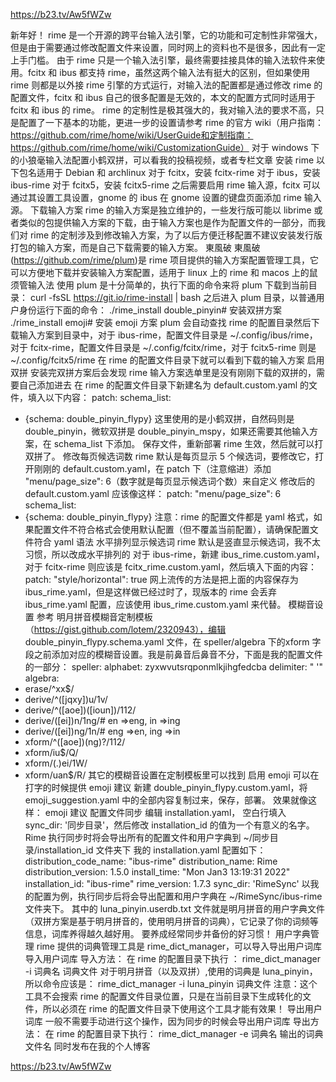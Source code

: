 https://b23.tv/Aw5fWZw

新年好！
rime 是一个开源的跨平台输入法引擎，它的功能和可定制性非常强大，但是由于需要通过修改配置文件来设置，同时网上的资料也不是很多，因此有一定上手门槛。
由于 rime 只是一个输入法引擎，最终需要挂接具体的输入法软件来使用。fcitx 和 ibus 都支持 rime，虽然这两个输入法有挺大的区别，但如果使用 rime 则都是以外接 rime 引擎的方式运行，对输入法的配置都是通过修改 rime 的配置文件，fcitx 和 ibus 自己的很多配置是无效的，本文的配置方式同时适用于 fcitx 和 ibus 的 rime。
rime 的定制性是极其强大的，我对输入法的要求不高，只是配置了一下基本的功能，更进一步的设置请参考 rime 的官方 wiki（用户指南：https://github.com/rime/home/wiki/UserGuide和定制指南：https://github.com/rime/home/wiki/CustomizationGuide）
对于 windows 下的小狼毫输入法配置小鹤双拼，可以看我的投稿视频，或者专栏文章
安装 rime
以下包名适用于 Debian 和 archlinux
对于 fcitx，安装 fcitx-rime
对于 ibus，安装 ibus-rime
对于 fcitx5，安装 fcitx5-rime
之后需要启用 rime 输入源，fcitx 可以通过其设置工具设置，gnome 的 ibus 在 gnome 设置的键盘页面添加 rime 输入源。
下载输入方案
rime 的输入方案是独立维护的，一些发行版可能以 librime 或者类似的包提供输入方案的下载，由于输入方案也是作为配置文件的一部分，而我们对 rime 的定制涉及到修改输入方案，为了以后方便迁移配置不建议安装发行版打包的输入方案，而是自己下载需要的输入方案。
東風破
東風破(https://github.com/rime/plum)是 rime 项目提供的输入方案配置管理工具，它可以方便地下载并安装输入方案配置，适用于 linux 上的 rime 和 macos 上的鼠须管输入法
使用 plum 是十分简单的，执行下面的命令来将 plum 下载到当前目录：
curl -fsSL https://git.io/rime-install | bash
之后进入 plum 目录，以普通用户身份运行下面的命令：
./rime_install double_pinyin# 安装双拼方案
./rime_install emoji# 安装 emoji 方案
plum 会自动查找 rime 的配置目录然后下载输入方案到目录中，对于 ibus-rime，配置文件目录是 ~/.config/ibus/rime，对于 fcitx-rime，配置文件目录是 ~/.config/fcitx/rime，对于 fcitx5-rime 则是 ~/.config/fcitx5/rime
在 rime 的配置文件目录下就可以看到下载的输入方案
启用双拼
安装完双拼方案后会发现 rime 输入方案选单里是没有刚刚下载的双拼的，需要自己添加进去
在 rime 的配置文件目录下新建名为 default.custom.yaml 的文件，填入以下内容：
patch:
schema_list:
- {schema: double_pinyin_flypy}
这里使用的是小鹤双拼，自然码则是 double_pinyin，微软双拼是 double_pinyin_mspy，如果还需要其他输入方案，在 schema_list 下添加。
保存文件，重新部署 rime 生效，然后就可以打双拼了。
修改每页候选词数
rime 默认是每页显示 5 个候选词，要修改它，打开刚刚的 default.custom.yaml，在 patch 下（注意缩进）添加 "menu/page_size": 6（数字就是每页显示候选词个数）来自定义
修改后的 default.custom.yaml 应该像这样：
patch:
"menu/page_size": 6
schema_list:
- {schema: double_pinyin_flypy}
注意：rime 的配置文件都是 yaml 格式，如果配置文件不符合格式会使用默认配置（但不覆盖当前配置），请确保配置文件符合 yaml 语法
水平排列显示候选词
rime 默认是竖直显示候选词，我不太习惯，所以改成水平排列的
对于 ibus-rime，新建 ibus_rime.custom.yaml，对于 fcitx-rime 则应该是 fcitx_rime.custom.yaml，然后填入下面的内容：
patch:
"style/horizontal": true
网上流传的方法是把上面的内容保存为 ibus_rime.yaml，但是这样做已经过时了，现版本的 rime 会丢弃 ibus_rime.yaml 配置，应该使用 ibus_rime.custom.yaml 来代替。
模糊音设置
参考 明月拼音模糊音定制模板（https://gist.github.com/lotem/2320943），编辑 double_pinyin_flypy.schema.yaml 文件，在 speller/algebra 下的xform 字段之前添加对应的模糊音设置。我是前鼻音后鼻音不分，下面是我的配置文件的一部分：
speller:
alphabet: zyxwvutsrqponmlkjihgfedcba
delimiter: " '"
algebra:
- erase/^xx$/
- derive/^([jqxy])u$/$1v/
- derive/^([aoe])([ioun])$/$1$1$2/
- derive/([ei])n$/$1ng/# en =>eng, in =>ing
- derive/([ei])ng$/$1n/# eng =>en, ing =>in
- xform/^([aoe])(ng)?$/$1$1$2/
- xform/iu$/Q/
- xform/(.)ei$/$1W/
- xform/uan$/R/
其它的模糊音设置在定制模板里可以找到
启用 emoji
可以在打字的时候提供 emoji 建议
新建 double_pinyin_flypy.custom.yaml，将 emoji_suggestion.yaml 中的全部内容复制过来，保存，部署。
效果就像这样：
emoji 建议
配置文件同步
编辑 installation.yaml， 空白行填入 sync_dir: '同步目录'，然后修改 installation_id 的值为一个有意义的名字。Rime 执行同步时将会导出所有的配置文件和用户字典到 ~/同步目录/installation_id 文件夹下
我的 installation.yaml 配置如下：
distribution_code_name: "ibus-rime"
distribution_name: Rime
distribution_version: 1.5.0
install_time: "Mon Jan3 13:19:31 2022"
installation_id: "ibus-rime"
rime_version: 1.7.3
sync_dir: 'RimeSync'
以我的配置为例，执行同步后将会导出配置和用户字典在 ~/RimeSync/ibus-rime 文件夹下。
其中的 luna_pinyin.userdb.txt 文件就是明月拼音的用户字典文件（双拼方案是基于明月拼音的，使用明月拼音的词典），它记录了你的词频等信息，词库养得越久越好用。
要养成经常同步并备份的好习惯！
用户字典管理
rime 提供的词典管理工具是 rime_dict_manager，可以导入导出用户词库
导入用户词库
导入方法：
在 rime 的配置目录下执行 ：
rime_dict_manager -i 词典名 词典文件
对于明月拼音（以及双拼）,使用的词典是 luna_pinyin，所以命令应该是：
rime_dict_manager -i luna_pinyin 词典文件
注意：这个工具不会搜索 rime 的配置文件目录位置，只是在当前目录下生成转化的文件，所以必须在 rime 的配置文件目录下使用这个工具才能有效果！
导出用户词库
一般不需要手动进行这个操作，因为同步的时候会导出用户词库
导出方法：
在 rime 的配置目录下执行：
rime_dict_manager -e 词典名 输出的词典文件名
同时发布在我的个人博客

https://b23.tv/Aw5fWZw
